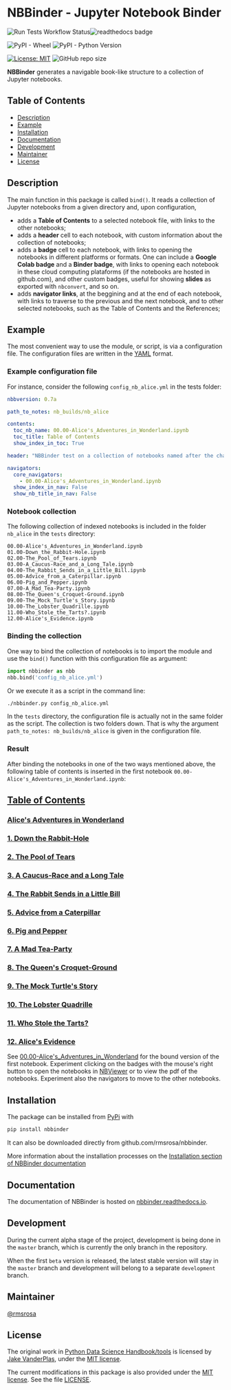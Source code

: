# NBBinder - Jupyter Notebook Binder

![Run Tests Workflow Status](https://github.com/rmsrosa/nbbinder/workflows/Run%20Tests/badge.svg)![readthedocs badge](https://readthedocs.org/projects/nbbinder/badge/)

![PyPI - Wheel](https://img.shields.io/pypi/wheel/nbbinder) ![PyPI - Python Version](https://img.shields.io/pypi/pyversions/nbbinder)

[![License: MIT](https://img.shields.io/badge/License-MIT-yellow.svg)](https://opensource.org/licenses/MIT) ![GitHub repo size](https://img.shields.io/github/repo-size/rmsrosa/nbbinder)

**NBBinder** generates a navigable book-like structure to a collection of Jupyter notebooks.

## Table of Contents

- [Description](#description)
- [Example](#example)
- [Installation](#installation)
- [Documentation](#documentation)
- [Development](#development)
- [Maintainer](#maintainer)
- [License](#license)

## Description

The main function in this package is called `bind()`. It reads a collection of Jupyter notebooks from a given directory and, upon configuration,

- adds a **Table of Contents** to a selected notebook file, with links to the other notebooks;
- adds a **header** cell to each notebook, with custom information about the collection of notebooks;
- adds a **badge** cell to each notebook, with links to opening the notebooks in different platforms or formats. One can include a **Google Colab badge** and a **Binder badge**, with links to opening each notebook in these cloud computing plataforms (if the notebooks are hosted in github.com), and other custom badges, useful for showing **slides** as exported with `nbconvert`, and so on.
- adds **navigator links**, at the beggining and at the end of each notebook, with links to traverse to the previous and the next notebook, and to other selected notebooks, such as the Table of Contents and the References;

## Example

The most convenient way to use the module, or script, is via a configuration file. The configuration files are written in the [YAML](https://en.wikipedia.org/wiki/YAML) format.

### Example configuration file

For instance, consider the following `config_nb_alice.yml` in the tests folder:

```yaml
nbbversion: 0.7a

path_to_notes: nb_builds/nb_alice

contents:
  toc_nb_name: 00.00-Alice's_Adventures_in_Wonderland.ipynb
  toc_title: Table of Contents
  show_index_in_toc: True

header: "NBBinder test on a collection of notebooks named after the chapters of 'Alice's Adventures in Wonderland'"

navigators:
  core_navigators:
    - 00.00-Alice's_Adventures_in_Wonderland.ipynb
  show_index_in_nav: False
  show_nb_title_in_nav: False
```

### Notebook collection

The following collection of indexed notebooks is included in the folder `nb_alice` in the `tests` directory:

```text
00.00-Alice's_Adventures_in_Wonderland.ipynb
01.00-Down_the_Rabbit-Hole.ipynb
02.00-The_Pool_of_Tears.ipynb
03.00-A_Caucus-Race_and_a_Long_Tale.ipynb
04.00-The_Rabbit_Sends_in_a_Little_Bill.ipynb
05.00-Advice_from_a_Caterpillar.ipynb
06.00-Pig_and_Pepper.ipynb
07.00-A_Mad_Tea-Party.ipynb
08.00-The_Queen's_Croquet-Ground.ipynb
09.00-The_Mock_Turtle's_Story.ipynb
10.00-The_Lobster_Quadrille.ipynb
11.00-Who_Stole_the_Tarts?.ipynb
12.00-Alice's_Evidence.ipynb
```

### Binding the collection

One way to bind the collection of notebooks is to import the module and use the `bind()` function with this configuration file as argument:

```python
import nbbinder as nbb
nbb.bind('config_nb_alice.yml')
```

Or we execute it as a script in the command line:

```bash
./nbbinder.py config_nb_alice.yml
```

In the `tests` directory, the configuration file is actually not in the same folder as the script. The collection is two folders down. That is why the argument `path_to_notes: nb_builds/nb_alice` is given in the configuration file.

### Result

After binding the notebooks in one of the two ways mentioned above, the following table of contents is inserted in the first notebook `00.00-Alice's_Adventures_in_Wonderland.ipynb`:

## [Table of Contents](#/)

### [Alice's Adventures in Wonderland](#/)

### [1. Down the Rabbit-Hole](#/)

### [2. The Pool of Tears](#/)

### [3. A Caucus-Race and a Long Tale](#/)

### [4. The Rabbit Sends in a Little Bill](#/)

### [5. Advice from a Caterpillar](#/)

### [6. Pig and Pepper](#/)

### [7. A Mad Tea-Party](#/)

### [8. The Queen's Croquet-Ground](#/)

### [9. The Mock Turtle's Story](#/)

### [10. The Lobster Quadrille](#/)

### [11. Who Stole the Tarts?](#/)

### [12. Alice's Evidence](#/)

See [00.00-Alice's_Adventures_in_Wonderland](tests/nb_builds/nb_alice/00.00-Alice's_Adventures_in_Wonderland.ipynb) for the bound version of the first notebook. Experiment clicking on the badges with the mouse's right button to open the notebooks in [NBViewer](https://nbviewer.jupyter.org/) or to view the pdf of the notebooks. Experiment also the navigators to move to the other notebooks.

## Installation

The package can be installed from [PyPi](https://pypi.org/project/nbbinder/) with

```bash
pip install nbbinder
```

It can also be downloaded directly from github.com/rmsrosa/nbbinder.

More information about the installation processes on the [Installation section of NBBinder documentation](https://nbbinder.readthedocs.io/en/latest/Installation.html)

## Documentation

The documentation of NBBinder is hosted on [nbbinder.readthedocs.io](https://nbbinder.readthedocs.io).

## Development

During the current alpha stage of the project, development is being done in the `master` branch, which is currently the only branch in the repository.

 When the first `beta` version is released, the latest stable version will stay in the `master` branch and development will belong to a separate `development` branch.

## Maintainer

[@rmsrosa](https://github.com/rmsrosa)

## License

The original work in [Python Data Science Handbook/tools](https://github.com/jakevdp/PythonDataScienceHandbook/tree/master/tools) is licensed by [Jake VanderPlas](http://vanderplas.com/), under the [MIT license](https://opensource.org/licenses/MIT).

The current modifications in this package is also provided under the [MIT license](https://opensource.org/licenses/MIT). See the file [LICENSE](LICENSE).
